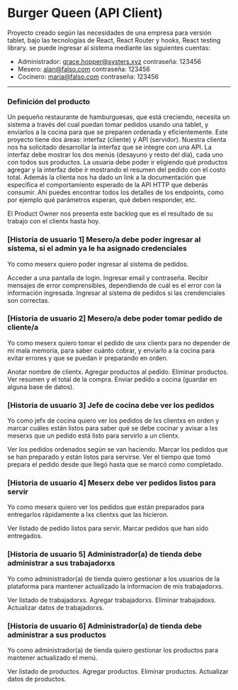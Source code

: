 # Burger Queen (API Client)

Proyecto creado según las necesidades de una empresa para versión tablet, bajo las tecnologías de React, React Router y hooks, React testing library. se puede ingresar al sistema mediante las siguientes cuentas:

* Administrador:  grace.hopper@systers.xyz contraseña: 123456
* Mesero: alan@falso.com contraseña: 123456
* Cocinero: maria@falso.com contraseña: 123456

***

### Definición del producto
Un pequeño restaurante de hamburguesas, que está creciendo, necesita un sistema a través del cual puedan tomar pedidos usando una tablet, 
y enviarlos a la cocina para que se preparen ordenada y eficientemente.
Este proyecto tiene dos áreas: interfaz (cliente) y API (servidor). Nuestra clienta nos ha solicitado desarrollar la interfaz que se 
integre con una API. La interfaz debe mostrar los dos menús (desayuno y resto del día), cada uno con todos sus productos. La usuaria debe 
poder ir eligiendo qué productos agregar y la interfaz debe ir mostrando el resumen del pedido con el costo total. Además la clienta nos 
ha dado un link a la documentación que especifica el comportamiento esperado de la API HTTP que deberás consumir. Ahí puedes encontrar todos 
los detalles de los endpoints, como por ejemplo qué parámetros esperan, qué deben responder, etc.

El Product Owner nos presenta este backlog que es el resultado de su trabajo con el clientx hasta hoy.

### [Historia de usuario 1] Mesero/a debe poder ingresar al sistema, si el admin ya le ha asignado credenciales
Yo como meserx quiero poder ingresar al sistema de pedidos.

Acceder a una pantalla de login. 
Ingresar email y contraseña.
Recibir mensajes de error comprensibles, dependiendo de cuál es el error con la información ingresada.
Ingresar al sistema de pedidos si las crendenciales son correctas.

### [Historia de usuario 2] Mesero/a debe poder tomar pedido de cliente/a
Yo como meserx quiero tomar el pedido de unx clientx para no depender de mi mala memoria, para saber cuánto cobrar, y enviarlo a la cocina para evitar errores y que se puedan ir preparando en orden.

Anotar nombre de clientx.
Agregar productos al pedido.
Eliminar productos.
Ver resumen y el total de la compra.
Enviar pedido a cocina (guardar en alguna base de datos).

### [Historia de usuario 3] Jefe de cocina debe ver los pedidos
Yo como jefx de cocina quiero ver los pedidos de lxs clientxs en orden y marcar cuáles están listos para saber qué se debe cocinar y avisar a lxs meserxs que un pedido está listo para servirlo a un clientx.

Ver los pedidos ordenados según se van haciendo.
Marcar los pedidos que se han preparado y están listos para servirse.
Ver el tiempo que tomó prepara el pedido desde que llegó hasta que se marcó como completado.

### [Historia de usuario 4] Meserx debe ver pedidos listos para servir
Yo como meserx quiero ver los pedidos que están preparados para entregarlos rápidamente a lxs clientxs que las hicieron.

Ver listado de pedido listos para servir.
Marcar pedidos que han sido entregados.

### [Historia de usuario 5] Administrador(a) de tienda debe administrar a sus trabajadorxs
Yo como administrador(a) de tienda quiero gestionar a los usuarios de la plataforma para mantener actualizado la informacion de mis trabajadorxs.

Ver listado de trabajadorxs.
Agregar trabajadorxs.
Eliminar trabajadoxs.
Actualizar datos de trabajadorxs.

### [Historia de usuario 6] Administrador(a) de tienda debe administrar a sus productos
Yo como administrador(a) de tienda quiero gestionar los productos para mantener actualizado el menú.

Ver listado de productos.
Agregar productos.
Eliminar productos.
Actualizar datos de productos.
